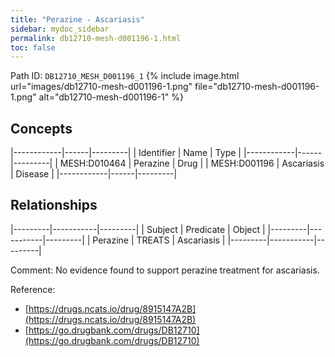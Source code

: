 ```yaml
---
title: "Perazine - Ascariasis"
sidebar: mydoc_sidebar
permalink: db12710-mesh-d001196-1.html
toc: false 
---
```



Path ID: `DB12710_MESH_D001196_1`
{% include image.html url="images/db12710-mesh-d001196-1.png" file="db12710-mesh-d001196-1.png" alt="db12710-mesh-d001196-1" %}

## Concepts

|------------|------|---------|
| Identifier | Name | Type    |
|------------|------|---------|
| MESH:D010464 | Perazine | Drug |
| MESH:D001196 | Ascariasis | Disease |
|------------|------|---------|

## Relationships

|---------|-----------|---------|
| Subject | Predicate | Object  |
|---------|-----------|---------|
| Perazine | TREATS | Ascariasis |
|---------|-----------|---------|

Comment: No evidence found to support perazine treatment for ascariasis.

Reference: 
  - [https://drugs.ncats.io/drug/8915147A2B](https://drugs.ncats.io/drug/8915147A2B)
  - [https://go.drugbank.com/drugs/DB12710](https://go.drugbank.com/drugs/DB12710)
